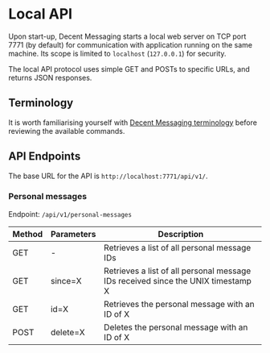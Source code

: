 # Local API

Upon start-up, Decent Messaging starts a local web server on TCP port 7771 (by default) for communication with application running on the same machine. 
Its scope is limited to `localhost` (`127.0.0.1`) for security.

The local API protocol uses simple GET and POSTs to specific URLs, and returns JSON responses.

## Terminology

It is worth familiarising yourself with [Decent Messaging terminology](terminology.md) before reviewing the available commands.

## API Endpoints
 
The base URL for the API is `http://localhost:7771/api/v1/`.

### Personal messages

Endpoint: `/api/v1/personal-messages`

| Method   | Parameters               | Description   |
| -------- | ------------------------ | ------------- |
| GET      | -                        | Retrieves a list of all personal message IDs |
| GET      | since=X                  | Retrieves a list of all personal message IDs received since the UNIX timestamp X |
| GET      | id=X                     | Retrieves the personal message with an ID of X |
| POST     | delete=X                 | Deletes the personal message with an ID of X |
